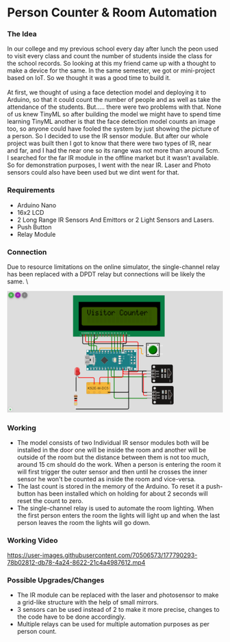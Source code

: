 # Person Counter & Room Automation 

### The Idea
In our college and my previous school every day after lunch the peon used to visit every class and count the number of students inside the class for the school records. So looking at this my friend came up with a thought to make a device for the same. In the same semester, we got or mini-project based on IoT. So we thought it was a good time to build it. \
\
At first, we thought of using a face detection model and deploying it to Arduino, so that it could count the number of people and as well as take the attendance of the students. But..... there were two problems with that. None of us knew TinyML so after building the model we might have to spend time learning TinyML another is that the face detection model counts an image too, so anyone could have fooled the system by just showing the picture of a person.  So I decided to use the IR sensor module. But after our whole project was built then I got to know that there were two types of IR, near and far, and I had the near one so its range was not more than around 5cm. I searched for the far IR module in the offline market but it wasn’t available. So for demonstration purposes, I went with the near IR. Laser and Photo sensors could also have been used but we dint went for that. 

### Requirements
- Arduino Nano
- 16x2 LCD
- 2 Long Range IR Sensors And Emittors or 2 Light Sensors and Lasers.
- Push Button
- Relay Module

### Connection
Due to resource limitations on the online simulator, the single-channel relay has been replaced with a DPDT relay but connections will be likely the same. \

![Connection_Image](PersonCounterConnectionWokwi.png) 

### Working
- The model consists of two Individual IR sensor modules both will be installed in the door one will be inside the room and another will be outside of the room but the distance between them is not too much, around 15 cm should do the work. When a person is entering the room it will first trigger the outer sensor and then until he crosses the inner sensor he won't be counted as inside the room and vice-versa.
- The last count is stored in the memory of the Arduino. To reset it a push-button has been installed which on holding for about 2 seconds will reset the count to zero. 
- The single-channel relay is used to automate the room lighting. When the first person enters the room the lights will light up and when the last person leaves the room the lights will go down.

### Working Video
https://user-images.githubusercontent.com/70506573/177790293-78b02812-db78-4a24-8622-21c4a4987612.mp4

### Possible Upgrades/Changes
- The IR module can be replaced with the laser and photosensor to make a grid-like structure with the help of small mirrors.
- 3 sensors can be used instead of 2 to make it more precise, changes to the code have to be done accordingly.
- Multiple relays can be used for multiple automation purposes as per person count. 
